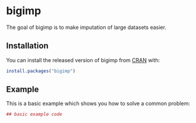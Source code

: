 # bigimp

The goal of bigimp is to make imputation of large datasets easier.

## Installation

You can install the released version of bigimp from [CRAN](https://CRAN.R-project.org) with:

``` r
install.packages("bigimp")
```

## Example

This is a basic example which shows you how to solve a common problem:

``` r
## basic example code
```

